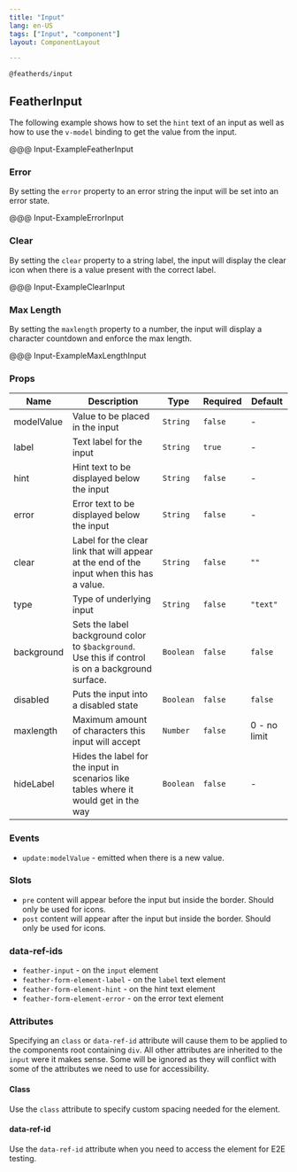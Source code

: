 ```yaml
---
title: "Input"
lang: en-US
tags: ["Input", "component"]
layout: ComponentLayout

---
```



`@featherds/input`

## FeatherInput

The following example shows how to set the `hint` text of an input as well as how to use the `v-model` binding to get the value from the input.

@@@ Input-ExampleFeatherInput

### Error

By setting the `error` property to an error string the input will be set into an error state.

@@@ Input-ExampleErrorInput

### Clear

By setting the `clear` property to a string label, the input will display the clear icon when there is a value present with the correct label.

@@@ Input-ExampleClearInput

### Max Length

By setting the `maxlength` property to a number, the input will display a character countdown and enforce the max length.

@@@ Input-ExampleMaxLengthInput


### Props

| Name       | Description                                                                                       | Type      | Required | Default      |
| ---------- | ------------------------------------------------------------------------------------------------- | --------- | -------- | ------------ |
| modelValue | Value to be placed in the input                                                                   | `String`  | `false`  | -            |
| label      | Text label for the input                                                                          | `String`  | `true`   | -            |
| hint       | Hint text to be displayed below the input                                                         | `String`  | `false`  | -            |
| error      | Error text to be displayed below the input                                                        | `String`  | `false`  | -            |
| clear      | Label for the clear link that will appear at the end of the input when this has a value.          | `String`  | `false`  | `""`         |
| type       | Type of underlying input                                                                          | `String`  | `false`  | `"text"`     |
| background | Sets the label background color to `$background`. Use this if control is on a background surface. | `Boolean` | `false`  | `false`      |
| disabled   | Puts the input into a disabled state                                                              | `Boolean` | `false`  | `false`      |
| maxlength  | Maximum amount of characters this input will accept                                               | `Number`  | `false`  | 0 - no limit |
| hideLabel      | Hides the label for the input in scenarios like tables where it would get in the way                                                  | `Boolean`           | `false`  | -                                       |

### Events

- `update:modelValue` - emitted when there is a new value.

### Slots

- `pre` content will appear before the input but inside the border. Should only be used for icons.
- `post` content will appear after the input but inside the border. Should only be used for icons.

### data-ref-ids

- `feather-input` - on the `input` element
- `feather-form-element-label` - on the `label` text element
- `feather-form-element-hint` - on the hint text element
- `feather-form-element-error` - on the error text element

### Attributes

Specifying an `class` or `data-ref-id` attribute will cause them to be applied to the components root containing `div`. All other attributes are inherited to the `input` were it makes sense. Some will be ignored as they will conflict with some of the attributes we need to use for accessibility.

#### Class

Use the `class` attribute to specify custom spacing needed for the element.

#### data-ref-id

Use the `data-ref-id` attribute when you need to access the element for E2E testing.
